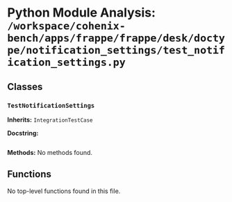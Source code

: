 # Python Module Analysis: `/workspace/cohenix-bench/apps/frappe/frappe/desk/doctype/notification_settings/test_notification_settings.py`

## Classes

### `TestNotificationSettings`
**Inherits:** `IntegrationTestCase`


**Docstring:**
```

```

**Methods:**
No methods found.




## Functions

No top-level functions found in this file.
